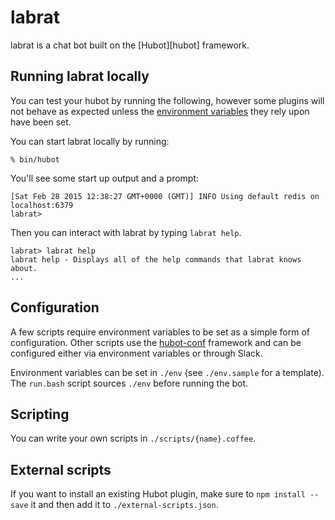 # labrat

labrat is a chat bot built on the [Hubot][hubot] framework.

## Running labrat locally

You can test your hubot by running the following, however some plugins will not
behave as expected unless the [environment variables](#configuration) they rely
upon have been set.

You can start labrat locally by running:

    % bin/hubot

You'll see some start up output and a prompt:

    [Sat Feb 28 2015 12:38:27 GMT+0000 (GMT)] INFO Using default redis on localhost:6379
    labrat>

Then you can interact with labrat by typing `labrat help`.

    labrat> labrat help
    labrat help - Displays all of the help commands that labrat knows about.
    ...

## Configuration

A few scripts require environment variables to be set as a simple form of
configuration. Other scripts use the
[hubot-conf](https://github.com/anishathalye/hubot-conf) framework and can be
configured either via environment variables or through Slack.

Environment variables can be set in `./env` (see `./env.sample` for a
template). The `run.bash` script sources `./env` before running the bot.

## Scripting

You can write your own scripts in `./scripts/{name}.coffee`.

## External scripts

If you want to install an existing Hubot plugin, make sure to `npm install
--save` it and then add it to `./external-scripts.json`.
